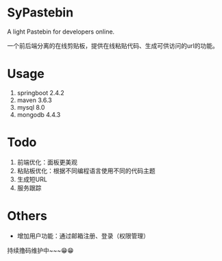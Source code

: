 # SyPastebin
A light Pastebin for developers online.

一个前后端分离的在线剪贴板，提供在线粘贴代码、生成可供访问的url的功能。


# Usage
1. springboot 2.4.2
2. maven 3.6.3
3. mysql 8.0
4. mongodb 4.4.3


# Todo
1. 前端优化：面板更美观
2. 粘贴板优化：根据不同编程语言使用不同的代码主题
3. 生成短URL
4. 服务跟踪

# Others
* 增加用户功能：通过邮箱注册、登录（权限管理）

持续撸码维护中~~~😁😁
